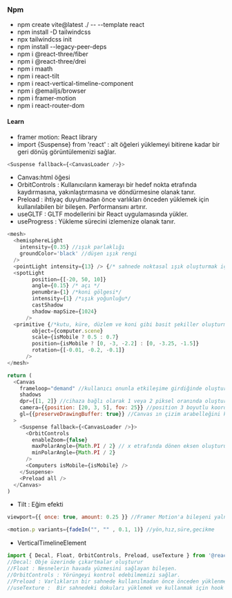 ### Npm
- npm create vite@latest ./ -- --template react
- npm install -D tailwindcss
- npx tailwindcss init
- npm install --legacy-peer-deps
- npm i @react-three/fiber
- npm i @react-three/drei
- npm i maath
- npm i react-tilt
- npm i react-vertical-timeline-component
- npm i @emailjs/browser
- npm i framer-motion
- npm i react-router-dom

#### Learn
- framer motion: React library
- import {Suspense} from 'react' : alt öğeleri yüklemeyi bitirene kadar bir geri dönüş görüntülemenizi sağlar.
```js
<Suspense fallback={<CanvasLoader />}> 
```
- Canvas:html öğesi
- OrbitControls : Kullanıcıların kamerayı bir hedef nokta etrafında kaydırmasına, yakınlaştırmasına ve döndürmesine olanak tanır.
- Preload :  ihtiyaç duyulmadan önce varlıkları önceden yüklemek için kullanılabilen bir bileşen. Performansını artırır.
- useGLTF : GLTF modellerini bir React uygulamasında yükler.
- useProgress : Yükleme sürecini izlemenize olanak tanır.

```js
<mesh>
  <hemisphereLight
    intensity={0.35} //ışık parlaklığı
    groundColor='black' //düşen ışık rengi
  />
  <pointLight intensity={13} /> {/* sahnede noktasal ışık oluşturmak için kullanılır. */}
  <spotLight
        position={[-20, 50, 10]}
        angle={0.15} /* açı */
        penumbra={1} /*koni gölgesi*/
        intensity={1} /*ışık yoğunluğu*/
        castShadow
        shadow-mapSize={1024}
      />
  <primitive {/*kutu, küre, düzlem ve koni gibi basit şekiller oluşturmak için kullanılır.*/}
        object={computer.scene} 
        scale={isMobile ? 0.5 : 0.7}
        position={isMobile ? [0, -3, -2.2] : [0, -3.25, -1.5]}
        rotation={[-0.01, -0.2, -0.1]}
      />
</mesh>

return (
  <Canvas
    frameloop="demand" //kullanıcı onunla etkileşime girdiğinde oluşturulacağı anlamına gelir
    shadows
    dpr={[1, 2]} //cihaza bağlı olarak 1 veya 2 piksel oranında oluşturulmasını söyler.tüm cihazlarda net görünmesini sağlamak için kullanışlıdır.
    camera={{position: [20, 3, 5], fov: 25}} //position 3 boyutlu koordinatlarla, görüş alanı ise derecelerle belirtilir.
    gl={{preserveDrawingBuffer: true}} //Canvas ın çizim arabelleğini koruyacağı anlamına gelir .
  >
    <Suspense fallback={<CanvasLoader />}> 
      <OrbitControls
        enableZoom={false}
        maxPolarAngle={Math.PI / 2} // x etrafında dönen eksen oluşturur.
        minPolarAngle={Math.PI / 2}
      />
      <Computers isMobile={isMobile} />
    </Suspense>
    <Preload all />
  </Canvas>
)
```

- Tilt : Eğim efekti

```js
viewport={{ once: true, amount: 0.25 }} //Framer Motion'a bileşeni yalnızca bir kez, görünüm alanının %25'i içinde görüntüye geldiğinde canlandırmasını söyler.

<motion.p variants={fadeIn("", "" , 0.1, 1)} //yön,hız,süre,gecikme

```


- VerticalTimelineElement
```js
import { Decal, Float, OrbitControls, Preload, useTexture } from '@react-three/drei'
//Decal: Obje üzerinde çıkartmalar oluşturur
//Float : Nesnelerin havada yüzmesini sağlayan bileşen.
//OrbitControls : Yörüngeyi kontrol edebilmemizi sağlar.
//Preload : Varlıkların bir sahnede kullanılmadan önce önceden yüklenmesini sağlayan bir bileşen.
//useTexture :  Bir sahnedeki dokuları yüklemek ve kullanmak için hook
```

